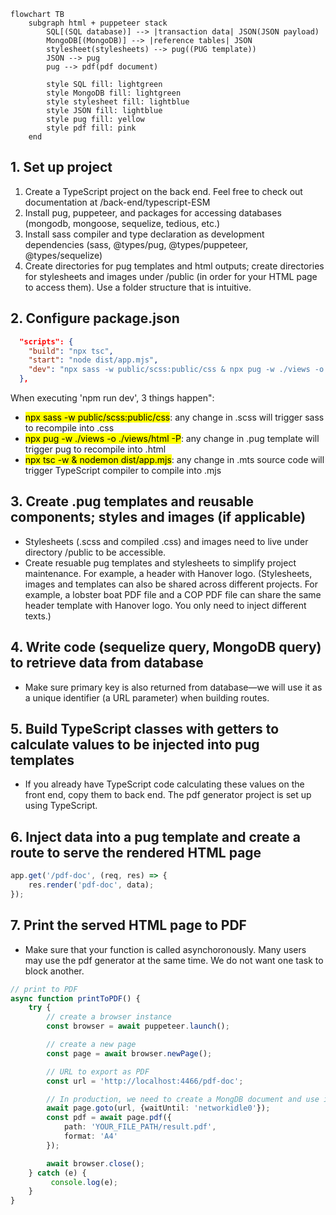 ```mermaid
flowchart TB
	subgraph html + puppeteer stack
		SQL[(SQL database)] --> |transaction data| JSON(JSON payload)
		MongoDB[(MongoDB)] --> |reference tables| JSON
		stylesheet(stylesheets) --> pug((PUG template))
		JSON --> pug
		pug --> pdf(pdf document)

		style SQL fill: lightgreen
		style MongoDB fill: lightgreen
		style stylesheet fill: lightblue
		style JSON fill: lightblue
		style pug fill: yellow
		style pdf fill: pink
	end
```
## 1. Set up project
1. Create a TypeScript project on the back end. Feel free to check out documentation at /back-end/typescript-ESM 
2. Install pug, puppeteer, and packages for accessing databases (mongodb, mongoose, sequelize, tedious, etc.)
3. Install sass compiler and type declaration as development dependencies (sass, @types/pug, @types/puppeteer, @types/sequelize)
4. Create directories for pug templates and html outputs; create directories for stylesheets and images under /public (in order for your HTML page to access them). Use a folder structure that is intuitive.

## 2. Configure package.json
```json
  "scripts": {
    "build": "npx tsc",
    "start": "node dist/app.mjs",
    "dev": "npx sass -w public/scss:public/css & npx pug -w ./views -o ./views/html -P & npx tsc -w & nodemon dist/app.mjs"
  },
```

When executing 'npm run dev', 3 things happen":
- <mark>npx sass -w public/scss:public/css</mark>: any change in .scss will trigger sass to recompile into .css
- <mark>npx pug -w ./views -o ./views/html -P</mark>: any change in .pug template will trigger pug to recompile into .html
- <mark>npx tsc -w & nodemon dist/app.mjs</mark>: any change in .mts source code will trigger TypeScript compiler to compile into .mjs

## 3. Create .pug templates and reusable components; styles and images (if applicable)
- Stylesheets (.scss and compiled .css) and images need to live under directory /public to be accessible.
- Create resuable pug templates and stylesheets to simplify project maintenance. For example, a header with Hanover logo. (Stylesheets, images and templates can also be shared across different projects. For example, a lobster boat PDF file and a COP PDF file can share the same header template with Hanover logo. You only need to inject different texts.)

## 4. Write code (sequelize query, MongoDB query) to retrieve data from database
- Make sure primary key is also returned from database&mdash;we will use it as a unique identifier (a URL parameter) when building routes.

## 5. Build TypeScript classes with getters to calculate values to be injected into pug templates
- If you already have TypeScript code calculating these values on the front end, copy them to back end. The pdf generator project is set up using TypeScript.

## 6. Inject data into a pug template and create a route to serve the rendered HTML page
```typescript
app.get('/pdf-doc', (req, res) => {
	res.render('pdf-doc', data);
});
```

## 7. Print the served HTML page to PDF
- Make sure that your function is called asynchoronously. Many users may use the pdf generator at the same time. We do not want one task to block another.
```typescript
// print to PDF
async function printToPDF() {
	try {
		// create a browser instance
		const browser = await puppeteer.launch();

		// create a new page
		const page = await browser.newPage();

		// URL to export as PDF
		const url = 'http://localhost:4466/pdf-doc';

		// In production, we need to create a MongDB document and use its ID as file name, saving metadata with the PDF file
		await page.goto(url, {waitUntil: 'networkidle0'});
		const pdf = await page.pdf({
			path: 'YOUR_FILE_PATH/result.pdf',
			format: 'A4'
		});

		await browser.close();
	} catch (e) {
		 console.log(e);
	}
}
```

